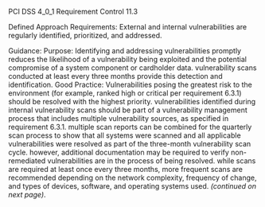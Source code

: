 PCI DSS 4_0_1 Requirement Control 11.3

Defined Approach Requirements:
External and internal vulnerabilities are regularly identified, prioritized, and addressed.

Guidance:
Purpose: Identifying and addressing vulnerabilities promptly reduces the likelihood of a vulnerability being exploited and the potential compromise of a system component or cardholder data. vulnerability scans conducted at least every three months provide this detection and identification. Good Practice: Vulnerabilities posing the greatest risk to the environment (for example, ranked high or critical per requirement 6.3.1) should be resolved with the highest priority. vulnerabilities identified during internal vulnerability scans should be part of a vulnerability management process that includes multiple vulnerability sources, as specified in requirement 6.3.1. multiple scan reports can be combined for the quarterly scan process to show that all systems were scanned and all applicable vulnerabilities were resolved as part of the three-month vulnerability scan cycle. however, additional documentation may be required to verify non- remediated vulnerabilities are in the process of being resolved. while scans are required at least once every three months, more frequent scans are recommended depending on the network complexity, frequency of change, and types of devices, software, and operating systems used. _(continued on next page)_.